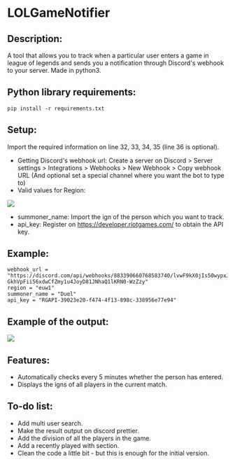 # LOLGameNotifier

## Description:
A tool that allows you to track when a particular user enters a game in league of legends and sends you a notification through Discord's webhook to your server. Made in python3.

## Python library requirements:
```
pip install -r requirements.txt
```

## Setup:
Import the required information on line 32, 33, 34, 35 (line 36 is optional). 
- Getting Discord's webhook url: Create a server on Discord > Server settings > Integrations > Webhooks > New Webhook > Copy webhook URL (And optional set a special channel where you want the bot to type to)
- Valid values for Region:

![](https://i.imgur.com/KQtN7FB.png)
- summoner_name: Import the ign of the person which you want to track.
- api_key: Register on https://developer.riotgames.com/ to obtain the API key.
## Example:
```
webhook_url = "https://discord.com/api/webhooks/883390660768583740/lvwF9kX0jIs50wypxJzPCNo-GkhVpFii56xdwCfZmy1u4JoyD81JNhaQ1lKRN0-WzZzy"
region = "euw1"
summoner_name = "Duαl"
api_key = "RGAPI-39023e20-f474-4f13-898c-338956e77e94"
```

## Example of the output:

![](https://i.imgur.com/pM767ad.png)

## Features:
- Automatically checks every 5 minutes whether the person has entered.
- Displays the igns of all players in the current match.

## To-do list:
- Add multi user search.
- Make the result output on discord prettier.
- Add the division of all the players in the game.
- Add a recently played with section.
- Clean the code a little bit - but this is enough for the initial version. 
